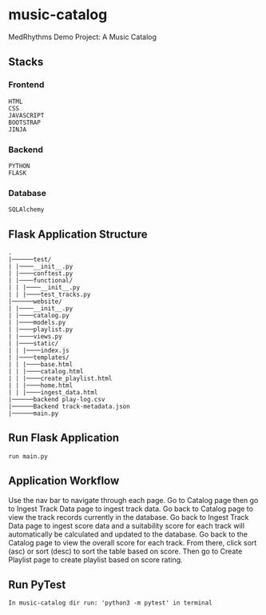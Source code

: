 # music-catalog
MedRhythms Demo Project: A Music Catalog

## Stacks
### Frontend
```
HTML
CSS
JAVASCRIPT
BOOTSTRAP
JINJA
```
### Backend
```
PYTHON
FLASK
```
### Database
```
SQLAlchemy
```

## Flask Application Structure
```
.
|──────test/
| |────__init__.py
| |────conftest.py
| |────functional/
| | |────__init__.py
| | |────test_tracks.py
|──────website/
| |────__init__.py
| |────catalog.py
| |────models.py
| |────playlist.py
| |────views.py
| |────static/
| | |────index.js
| |────templates/
| | |────base.html
| | |────catalog.html
| | |────create_playlist.html
| | |────home.html
| | |────ingest_data.html
|──────backend play-log.csv
|──────Backend track-metadata.json
|──────main.py
```

## Run Flask Application
```
run main.py
```

## Application Workflow

Use the nav bar to navigate through each page. 
Go to Catalog page then go to Ingest Track Data page to ingest track data. 
Go back to Catalog page to view the track records currently in the database.
Go back to Ingest Track Data page to ingest score data and a suitability score for each track 
will automatically be calculated and updated to the database. 
Go back to the Catalog page to view the overall score for each track.
From there, click sort (asc) or sort (desc) to sort the table based on score.
Then go to Create Playlist page to create playlist based on score rating. 

## Run PyTest
```
In music-catalog dir run: 'python3 -m pytest' in terminal
```

